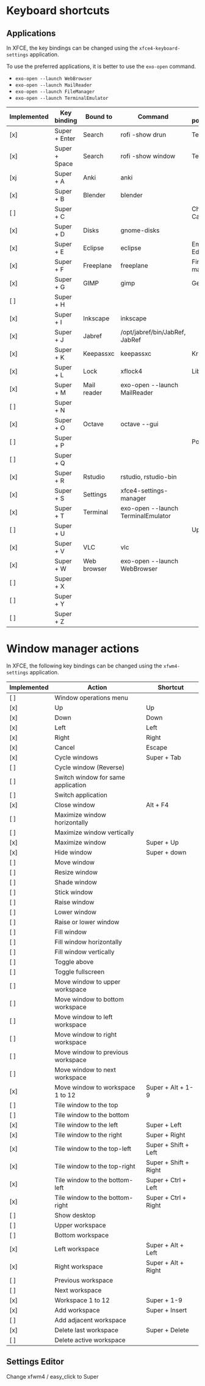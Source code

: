 # Keyboard shortcuts

## Applications

In XFCE, the key bindings can be changed using the `xfce4-keyboard-settings` application.

To use the preferred applications, it is better to use the `exo-open` command.

* `exo-open --launch WebBrowser`
* `exo-open --launch MailReader`
* `exo-open --launch FileManager`
* `exo-open --launch TerminalEmulator`

| Implemented | Key binding   | Bound to    | Command                            | Other possibilities   |
| ----------- | -----------   | ----------- | -------                            | -------------------   |
| [x]         | Super + Enter | Search      | rofi -show drun                    | Terminal              |
| [x]         | Super + Space | Search      | rofi -show window                  | Terminal              |
| [xj         | Super + A     | Anki        | anki                               |                       |
| [x]         | Super + B     | Blender     | blender                            |                       |
| [ ]         | Super + C     |             |                                    | Chromium, Calc        |
| [x]         | Super + D     | Disks       | gnome-disks                        |                       |
| [x]         | Super + E     | Eclipse     | eclipse                            | Emacs, Editor         |
| [x]         | Super + F     | Freeplane   | freeplane                          | Firefox, File manager |
| [x]         | Super + G     | GIMP        | gimp                               | Geogebra              |
| [ ]         | Super + H     |             |                                    |                       |
| [x]         | Super + I     | Inkscape    | inkscape                           |                       |
| [x]         | Super + J     | Jabref      | /opt/jabref/bin/JabRef, JabRef     |                       |
| [x]         | Super + K     | Keepassxc   | keepassxc                          | Krita                 |
| [x]         | Super + L     | Lock        | xflock4                            | LibreOffice           |
| [x]         | Super + M     | Mail reader | exo-open --launch MailReader       |                       |
| [ ]         | Super + N     |             |                                    |                       |
| [x]         | Super + O     | Octave      | octave --gui                       |                       |
| [ ]         | Super + P     |             |                                    | Power off             |
| [ ]         | Super + Q     |             |                                    |                       |
| [x]         | Super + R     | Rstudio     | rstudio, rstudio-bin               |                       |
| [x]         | Super + S     | Settings    | xfce4-settings-manager             |                       |
| [x]         | Super + T     | Terminal    | exo-open --launch TerminalEmulator |                       |
| [ ]         | Super + U     |             |                                    | Update                |
| [x]         | Super + V     | VLC         | vlc                                |                       |
| [x]         | Super + W     | Web browser | exo-open --launch WebBrowser       |                       |
| [ ]         | Super + X     |             |                                    |                       |
| [ ]         | Super + Y     |             |                                    |                       |
| [ ]         | Super + Z     |             |                                    |                       |

# Window manager actions

In XFCE, the following key bindings can be changed using the `xfwm4-settings` application.

| Implemented | Action                             | Shortcut              |
| ----------- | ------                             | --------              |
| [ ]         | Window operations menu             |                       |
| [x]         | Up                                 | Up                    |
| [x]         | Down                               | Down                  |
| [x]         | Left                               | Left                  |
| [x]         | Right                              | Right                 |
| [x]         | Cancel                             | Escape                |
| [x]         | Cycle windows                      | Super + Tab           |
| [ ]         | Cycle window (Reverse)             |                       |
| [ ]         | Switch window for same application |                       |
| [ ]         | Switch application                 |                       |
| [x]         | Close window                       | Alt + F4              |
| [ ]         | Maximize window horizontally       |                       |
| [ ]         | Maximize window vertically         |                       |
| [x]         | Maximize window                    | Super + Up            |
| [x]         | Hide window                        | Super + down          |
| [ ]         | Move window                        |                       |
| [ ]         | Resize window                      |                       |
| [ ]         | Shade window                       |                       |
| [ ]         | Stick window                       |                       |
| [ ]         | Raise window                       |                       |
| [ ]         | Lower window                       |                       |
| [ ]         | Raise or lower window              |                       |
| [ ]         | Fill window                        |                       |
| [ ]         | Fill window horizontally           |                       |
| [ ]         | Fill window vertically             |                       |
| [ ]         | Toggle above                       |                       |
| [ ]         | Toggle fullscreen                  |                       |
| [ ]         | Move window to upper workspace     |                       |
| [ ]         | Move window to bottom workspace    |                       |
| [ ]         | Move window to left workspace      |                       |
| [ ]         | Move window to right workspace     |                       |
| [ ]         | Move window to previous workspace  |                       |
| [ ]         | Move window to next workspace      |                       |
| [x]         | Move window to workspace 1 to 12   | Super + Alt + 1-9     |
| [ ]         | Tile window to the top             |                       |
| [ ]         | Tile window to the bottom          |                       |
| [x]         | Tile window to the left            | Super + Left          |
| [x]         | Tile window to the right           | Super + Right         |
| [x]         | Tile window to the top-left        | Super + Shift + Left  |
| [x]         | Tile window to the top-right       | Super + Shift + Right |
| [x]         | Tile window to the bottom-left     | Super + Ctrl + Left   |
| [x]         | Tile window to the bottom-right    | Super + Ctrl + Right  |
| [ ]         | Show desktop                       |                       |
| [ ]         | Upper workspace                    |                       |
| [ ]         | Bottom workspace                   |                       |
| [x]         | Left workspace                     | Super + Alt + Left    |
| [x]         | Right workspace                    | Super + Alt + Right   |
| [ ]         | Previous workspace                 |                       |
| [ ]         | Next workspace                     |                       |
| [x]         | Workspace 1 to 12                  | Super + 1-9           |
| [x]         | Add workspace                      | Super + Insert        |
| [ ]         | Add adjacent workspace             |                       |
| [x]         | Delete last workspace              | Super + Delete        |
| [ ]         | Delete active workspace            |                       |

## Settings Editor

Change xfwm4 / easy_click to Super
